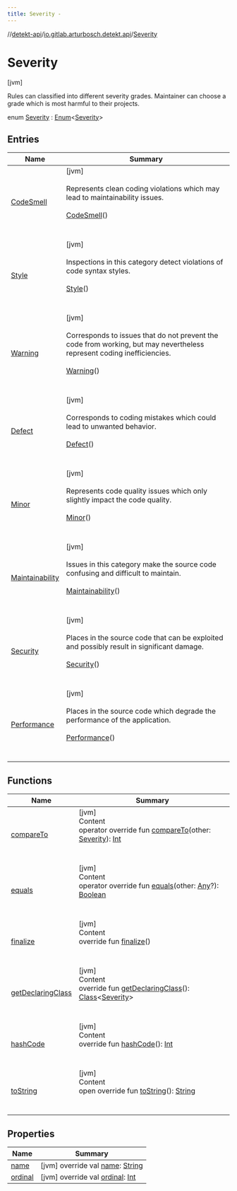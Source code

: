 ```yaml
---
title: Severity -
---
```

//[detekt-api](../../index.md)/[io.gitlab.arturbosch.detekt.api](../index.md)/[Severity](index.md)



# Severity  
 [jvm] 

Rules can classified into different severity grades. Maintainer can choose a grade which is most harmful to their projects.

enum [Severity](index.md) : [Enum](https://kotlinlang.org/api/latest/jvm/stdlib/kotlin/-enum/index.html)<[Severity](index.md)>    


## Entries  
  
|  Name|  Summary| 
|---|---|
| [CodeSmell](-code-smell/index.md)|  [jvm] <br><br>Represents clean coding violations which may lead to maintainability issues.<br><br>[CodeSmell](-code-smell/index.md)()  <br>  <br>   <br>
| [Style](-style/index.md)|  [jvm] <br><br>Inspections in this category detect violations of code syntax styles.<br><br>[Style](-style/index.md)()  <br>  <br>   <br>
| [Warning](-warning/index.md)|  [jvm] <br><br>Corresponds to issues that do not prevent the code from working, but may nevertheless represent coding inefficiencies.<br><br>[Warning](-warning/index.md)()  <br>  <br>   <br>
| [Defect](-defect/index.md)|  [jvm] <br><br>Corresponds to coding mistakes which could lead to unwanted behavior.<br><br>[Defect](-defect/index.md)()  <br>  <br>   <br>
| [Minor](-minor/index.md)|  [jvm] <br><br>Represents code quality issues which only slightly impact the code quality.<br><br>[Minor](-minor/index.md)()  <br>  <br>   <br>
| [Maintainability](-maintainability/index.md)|  [jvm] <br><br>Issues in this category make the source code confusing and difficult to maintain.<br><br>[Maintainability](-maintainability/index.md)()  <br>  <br>   <br>
| [Security](-security/index.md)|  [jvm] <br><br>Places in the source code that can be exploited and possibly result in significant damage.<br><br>[Security](-security/index.md)()  <br>  <br>   <br>
| [Performance](-performance/index.md)|  [jvm] <br><br>Places in the source code which degrade the performance of the application.<br><br>[Performance](-performance/index.md)()  <br>  <br>   <br>


## Functions  
  
|  Name|  Summary| 
|---|---|
| [compareTo](https://kotlinlang.org/api/latest/jvm/stdlib/kotlin/-enum/compare-to.html)| [jvm]  <br>Content  <br>operator override fun [compareTo](https://kotlinlang.org/api/latest/jvm/stdlib/kotlin/-enum/compare-to.html)(other: [Severity](index.md)): [Int](https://kotlinlang.org/api/latest/jvm/stdlib/kotlin/-int/index.html)  <br><br><br>
| [equals](https://kotlinlang.org/api/latest/jvm/stdlib/kotlin/-enum/equals.html)| [jvm]  <br>Content  <br>operator override fun [equals](https://kotlinlang.org/api/latest/jvm/stdlib/kotlin/-enum/equals.html)(other: [Any](https://kotlinlang.org/api/latest/jvm/stdlib/kotlin/-any/index.html)?): [Boolean](https://kotlinlang.org/api/latest/jvm/stdlib/kotlin/-boolean/index.html)  <br><br><br>
| [finalize](https://kotlinlang.org/api/latest/jvm/stdlib/kotlin/-enum/finalize.html)| [jvm]  <br>Content  <br>override fun [finalize](https://kotlinlang.org/api/latest/jvm/stdlib/kotlin/-enum/finalize.html)()  <br><br><br>
| [getDeclaringClass](https://kotlinlang.org/api/latest/jvm/stdlib/kotlin/-enum/get-declaring-class.html)| [jvm]  <br>Content  <br>override fun [getDeclaringClass](https://kotlinlang.org/api/latest/jvm/stdlib/kotlin/-enum/get-declaring-class.html)(): [Class](https://docs.oracle.com/javase/8/docs/api/java/lang/Class.html)<[Severity](index.md)>  <br><br><br>
| [hashCode](https://kotlinlang.org/api/latest/jvm/stdlib/kotlin/-enum/hash-code.html)| [jvm]  <br>Content  <br>override fun [hashCode](https://kotlinlang.org/api/latest/jvm/stdlib/kotlin/-enum/hash-code.html)(): [Int](https://kotlinlang.org/api/latest/jvm/stdlib/kotlin/-int/index.html)  <br><br><br>
| [toString](https://kotlinlang.org/api/latest/jvm/stdlib/kotlin/-enum/to-string.html)| [jvm]  <br>Content  <br>open override fun [toString](https://kotlinlang.org/api/latest/jvm/stdlib/kotlin/-enum/to-string.html)(): [String](https://kotlinlang.org/api/latest/jvm/stdlib/kotlin/-string/index.html)  <br><br><br>


## Properties  
  
|  Name|  Summary| 
|---|---|
| [name](index.md#io.gitlab.arturbosch.detekt.api/Severity/name/#/PointingToDeclaration/)|  [jvm] override val [name](index.md#io.gitlab.arturbosch.detekt.api/Severity/name/#/PointingToDeclaration/): [String](https://kotlinlang.org/api/latest/jvm/stdlib/kotlin/-string/index.html)   <br>
| [ordinal](index.md#io.gitlab.arturbosch.detekt.api/Severity/ordinal/#/PointingToDeclaration/)|  [jvm] override val [ordinal](index.md#io.gitlab.arturbosch.detekt.api/Severity/ordinal/#/PointingToDeclaration/): [Int](https://kotlinlang.org/api/latest/jvm/stdlib/kotlin/-int/index.html)   <br>

